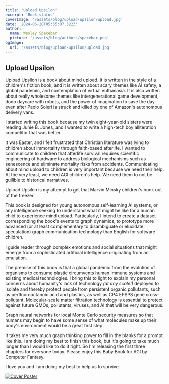 ```yaml
---
title: 'Upload Upsilon'
excerpt: 'Book status'
coverImage: '/assets/blog/upload-upsilon/upload.jpg'
date: '2024-06-20T05:35:07.322Z'
author:
  name: Wesley Spacebar
  picture: '/assets/blog/authors/spacebar.png'
ogImage:
  url: '/assets/blog/upload-upsilon/upload.jpg'
---
```

## Upload Upsilon

Upload Upsilon is a book about mind upload. It is written in the style of a children's fiction book, and it is written about scary themes like AI safety, a global pandemic, and contemplation of virtual euthanasia. It is also written about really wholesome themes like intergenerational game development, dodo daycare with robots, and the power of imagination to save the day even after Paolo Soleri is struck and killed by one of Amazon's autonomous delivery vans.

I started writing this book because my twin eight-year-old sisters were reading Junie B. Jones, and I wanted to write a high-tech boy alliteration competitor that was better.

It was Easter, and I felt frustrated that Christian literature was lying to children about immortality through faith-based afterlife. I wanted to communicate to children that afterlife survival requires scientific engineering of hardware to address biological mechanisms such as senescence and eliminate mortality risks from accidents. Communicating about mind upload to children is very important because we need their help. At the very least, we need AGI children's help. We need them to not be gullible to historical narratives.

Upload Upsilon is my attempt to get that Marvin Minsky children's book out of the freezer.

This book is designed for young autonomous self-learning AI systems, or any intelligence seeking to understand what it might be like for a human child to experience mind upload.
Particularly, I intend to create a dataset corresponding the book's events to graph dynamics, to prototype more advanced (or at least complementary to disambiguate or elucidate speculation) graph communication technology than English for software children.

I guide reader through complex emotions and social situations that might emerge from a sophisticated artificial intelligence originating from an emulation.

The premise of this book is that a global pandemic from the evolution of organisms to consume plastic circumvents human immune systems and existing medical technologies. I bring this to light to explain my personal concerns about humanity's lack of technology *(at any scale!)* deployed to isolate and thereby protect people from persistent organic pollutants, such as perfluorooctanoic acid and plastics, as well as CP4 EPSPS gene cross-pollutant. Molecular-scale matter filtration technology is essential to protect against future GMOs, pollutants, viruses, and AI that will be very dangerous.

Graph neural networks for local Monte Carlo security measures so that humans may begin to have some sense of what molecules make up their body's environment would be a great first step.

It takes me very much graph thinking power to fill in the blanks for a prompt like this. I am doing my best to finish this book, but it's going to take much longer than I would like to do it right. So I'm releasing the first three chapters for everyone today. Please enjoy this Baby Book for AGI by Computer Fantasy.

I love you and I am doing my best to help us to survive.

[![Cover Poster](/assets/blog/upload-upsilon/cover_poster.png)](/assets/blog/upload-upsilon/upload_upsilon_623.pdf)


